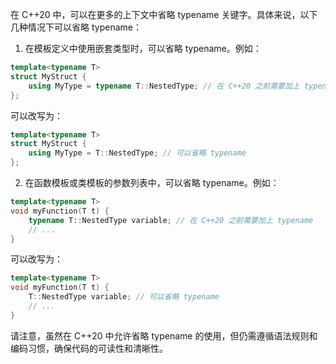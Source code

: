 在 C++20 中，可以在更多的上下文中省略 typename 关键字。具体来说，以下几种情况下可以省略 typename：

1. 在模板定义中使用嵌套类型时，可以省略 typename。例如：

```cpp
template<typename T>
struct MyStruct {
    using MyType = typename T::NestedType; // 在 C++20 之前需要加上 typename
};
```

可以改写为：

```cpp
template<typename T>
struct MyStruct {
    using MyType = T::NestedType; // 可以省略 typename
};
```

2. 在函数模板或类模板的参数列表中，可以省略 typename。例如：

```cpp
template<typename T>
void myFunction(T t) {
    typename T::NestedType variable; // 在 C++20 之前需要加上 typename
    // ...
}
```

可以改写为：

```cpp
template<typename T>
void myFunction(T t) {
    T::NestedType variable; // 可以省略 typename
    // ...
}
```

请注意，虽然在 C++20 中允许省略 typename 的使用，但仍需遵循语法规则和编码习惯，确保代码的可读性和清晰性。